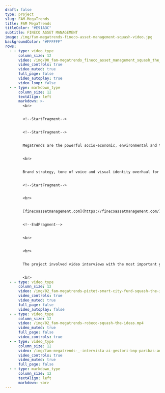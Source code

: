 ```yaml
---
draft: false
type: project
slug: FAM-MegaTrends
title: FAM MegaTrends
titleColor: "#E91A3C"
subtitle: FINECO ASSET MANAGEMENT
image: /img/fam-megatrends-fineco-asset-management-squash-video.jpg
backgroundColor: "#FFFFFF"
rows:
  - - type: video_type
      column_size: 12
      video: /img/00_fam-megatrends_fineco_asset_management_squash_the_ideas.mp4
      video_controls: true
      video_muted: true
      full_page: false
      video_autoplay: true
      video_loop: false
  - - type: markdown_type
      column_size: 12
      textAlign: left
      markdown: >-
        <br>


        <!--StartFragment-->


        <!--StartFragment-->


        Megatrends are the powerful socio-economic, environmental and technological forces that shape our lives. The digitisation of the economy, the rapid expansion of cities and the depletion of the Earth’s natural resources are just some of the structural trends transforming the way countries are governed, companies are run and individuals live their lives.


        <br>


        Brand strategy, tone of voice and visual identity overhaul for the financial product FAM MegaTrends. We delivered the tools the asset management needed to make their prodcut real for customers and the financial advisors.


        <!--StartFragment-->


        <br>


        [finecoassetmanagement.com](https://finecoassetmanagement.com/)   |  https://youtu.be/krxPZcLYYAs


        <!--EndFragment-->


        <br>


        <br>


        The project involved video interviews with the most important global asset management managers.


        <br>
  - - type: video_type
      column_size: 12
      video: /img/02_fam-megatrends-pictet-smart-city-fund-squash-the-ideas.mp4
      video_controls: true
      video_muted: true
      full_page: false
      video_autoplay: false
  - - type: video_type
      column_size: 12
      video: /img/02_fam-megatrends-robeco-squash-the-ideas.mp4
      video_muted: true
      full_page: false
      video_controls: true
  - - type: video_type
      column_size: 12
      video: /img/fam-megatrends-_-intervista-ai-gestori-bnp-paribas-aqua.mp4
      video_controls: true
      video_muted: true
      full_page: false
  - - type: markdown_type
      column_size: 12
      textAlign: left
      markdown: <br>
---
```

